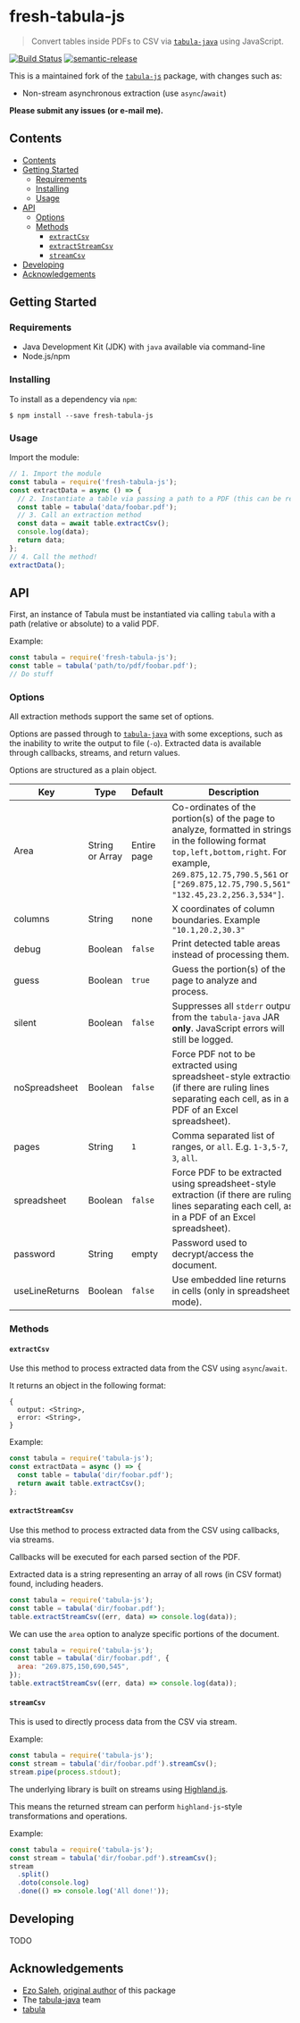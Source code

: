 # fresh-tabula-js
> Convert tables inside PDFs to CSV via [`tabula-java`](https://github.com/tabulapdf/tabula-java) using JavaScript.

[![Build Status](https://travis-ci.org/cdtinney/fresh-tabula-js.svg?branch=master)](https://travis-ci.org/cdtinney/fresh-tabula-js) [![semantic-release](https://img.shields.io/badge/%20%20%F0%9F%93%A6%F0%9F%9A%80-semantic--release-e10079.svg)](https://github.com/semantic-release/semantic-release)

This is a maintained fork of the [`tabula-js`](https://github.com/ezodude/tabula-js) package, with changes such as:

* Non-stream asynchronous extraction (use `async`/`await`)

**Please submit any issues (or e-mail me).**

## Contents

- [Contents](#contents)
- [Getting Started](#getting-started)
  - [Requirements](#requirements)
  - [Installing](#installing)
  - [Usage](#usage)
- [API](#api)
  - [Options](#options)
  - [Methods](#methods)
    - [`extractCsv`](#extractcsv)
    - [`extractStreamCsv`](#extractstreamcsv)
    - [`streamCsv`](#streamcsv)
- [Developing](#developing)
- [Acknowledgements](#acknowledgements)

## Getting Started

### Requirements

- Java Development Kit (JDK) with `java` available via command-line
- Node.js/npm

### Installing

To install as a dependency via `npm`:

```
$ npm install --save fresh-tabula-js
```

### Usage

Import the module:

```javascript
// 1. Import the module
const tabula = require('fresh-tabula-js');
const extractData = async () => {
  // 2. Instantiate a table via passing a path to a PDF (this can be relative or absolute)
  const table = tabula('data/foobar.pdf');
  // 3. Call an extraction method
  const data = await table.extractCsv();
  console.log(data);
  return data;
};
// 4. Call the method!
extractData();
```

## API

First, an instance of Tabula must be instantiated via calling `tabula`
with a path (relative or absolute) to a valid PDF.

Example:

```javascript
const tabula = require('fresh-tabula-js');
const table = tabula('path/to/pdf/foobar.pdf');
// Do stuff
```

### Options

All extraction methods support the same set of options.

Options are passed through to [`tabula-java`](https://github.com/tabulapdf/tabula-java#usage-examples) with some exceptions, such as the inability to write the output to file (`-o`). Extracted data is available through callbacks, streams, and return values.

Options are structured as a plain object.

| Key | Type | Default | Description |
| - | - | - | - |
| Area | String or Array | Entire page | Co-ordinates of the portion(s) of the page to analyze, formatted in strings in the following format `top,left,bottom,right`. For example, `269.875,12.75,790.5,561` or `["269.875,12.75,790.5,561", "132.45,23.2,256.3,534"]`.
| columns | String | none | X coordinates of column boundaries. Example `"10.1,20.2,30.3"` |
| debug | Boolean | `false` | Print detected table areas instead of processing them. |
| guess | Boolean | `true` | Guess the portion(s) of the page to analyze and process. |
| silent | Boolean | `false` | Suppresses all `stderr` output from the `tabula-java` JAR **only**. JavaScript errors will still be logged. |
| noSpreadsheet | Boolean | `false` | Force PDF not to be extracted using spreadsheet-style  extraction (if there are ruling lines separating each cell, as in a PDF of an Excel spreadsheet). |
| pages | String | `1` | Comma separated list of ranges, or `all`. E.g. `1-3,5-7`, `3`, `all`.
| spreadsheet | Boolean | `false` | Force PDF to be extracted using spreadsheet-style extraction (if there are ruling lines separating each cell, as in a PDF of an Excel spreadsheet). |
| password | String | empty | Password used to decrypt/access the document. |
| useLineReturns | Boolean | `false` | Use embedded line returns in cells (only in spreadsheet mode). |

### Methods

#### `extractCsv`

Use this method to process extracted data from the CSV using `async`/`await`.

It returns an object in the following format:

```
{
  output: <String>,
  error: <String>,
}
```

Example:

```js
const tabula = require('tabula-js');
const extractData = async () => {
  const table = tabula('dir/foobar.pdf');
  return await table.extractCsv();
};
```

#### `extractStreamCsv`

Use this method to process extracted data from the CSV using callbacks, via streams.

Callbacks will be executed for each parsed section of the PDF.

Extracted data is a string representing an array of all rows (in CSV format) found, including headers.

``` js
const tabula = require('tabula-js');
const table = tabula('dir/foobar.pdf');
table.extractStreamCsv((err, data) => console.log(data));
```

We can use the `area` option to analyze specific portions of the document.

``` js
const tabula = require('tabula-js');
const table = tabula('dir/foobar.pdf', {
  area: "269.875,150,690,545",
});
table.extractStreamCsv((err, data) => console.log(data));
```

#### `streamCsv`

This is used to directly process data from the CSV via stream.

Example:

``` js
const tabula = require('tabula-js');
const stream = tabula('dir/foobar.pdf').streamCsv();
stream.pipe(process.stdout);
```

The underlying library is built on streams using [Highland.js](http://highlandjs.org/).

This means the returned stream can perform `highland-js`-style transformations and operations.

Example: 

``` js
const tabula = require('tabula-js');
const stream = tabula('dir/foobar.pdf').streamCsv();
stream
  .split()
  .doto(console.log)
  .done(() => console.log('All done!'));
```

## Developing

TODO

## Acknowledgements

* [Ezo Saleh](https://github.com/ezodude), [original author](https://github.com/ezodude/tabula-js) of this package
* The [tabula-java](https://github.com/tabulapdf/tabula-java) team
* [tabula](https://tabula.technology/)
